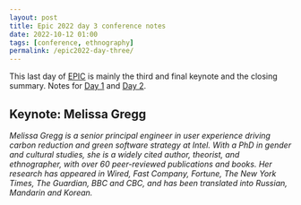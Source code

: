 ```yaml
---
layout: post
title: Epic 2022 day 3 conference notes
date: 2022-10-12 01:00
tags: [conference, ethnography]
permalink: /epic2022-day-three/
---
```


This last day of [EPIC](https://2022.epicpeople.org/) is mainly the third and final keynote and the closing summary. Notes for [Day 1](https://robinkwong.com/epic2022-day-one/) and [Day 2](https://robinkwong.com/epic2022-day-two/). 

## Keynote: Melissa Gregg

_Melissa Gregg is a senior principal engineer in user experience driving carbon reduction and green software strategy at Intel. With a PhD in gender and cultural studies, she is a widely cited author, theorist, and ethnographer, with over 60 peer-reviewed publications and books. Her research has appeared in Wired, Fast Company, Fortune, The New York Times, The Guardian, BBC and CBC, and has been translated into Russian, Mandarin and Korean._



